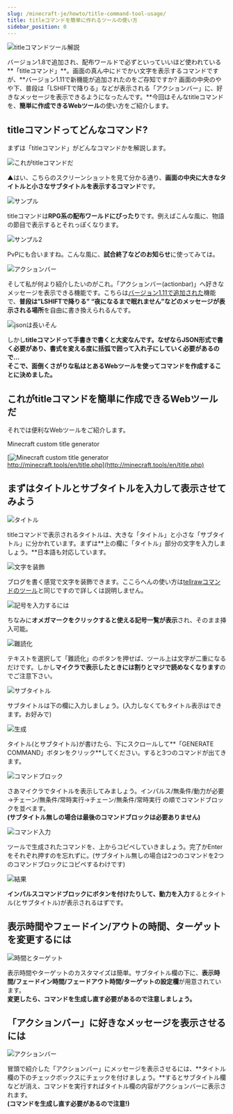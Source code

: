 ```yaml
---
slug: /minecraft-je/howto/title-command-tool-usage/
title: titleコマンドを簡単に作れるツールの使い方
sidebar_position: 0
---
```


![titleコマンドツール解説](https://cdn-ak.f.st-hatena.com/images/fotolife/s/sasigume/20210208/20210208090407.png)

バージョン1.8で追加され、配布ワールドで必ずといっていいほど使われている**「titleコマンド」**。画面の真ん中にドでかい文字を表示するコマンドですが、**バージョン1.11で新機能が追加されたのをご存知ですか? 画面の中央のやや下、普段は「LSHIFTで降りる」などが表示される「アクションバー」に、好きなメッセージを表示できるようになったんです。**今回はそんなtitleコマンドを、**簡単に作成できるWebツール**の使い方をご紹介します。

## titleコマンドってどんなコマンド?

まずは「titleコマンド」がどんなコマンドかを解説します。

![これがtitleコマンドだ](https://cdn-ak.f.st-hatena.com/images/fotolife/s/sasigume/20210208/20210208093135.png)

▲はい、こちらのスクリーンショットを見て分かる通り、**画面の中央に大きなタイトルと小さなサブタイトルを表示するコマンド**です。

![サンプル](https://cdn-ak.f.st-hatena.com/images/fotolife/s/sasigume/20210208/20210208093139.png)

titleコマンドは**RPG系の配布ワールドにぴったり**です。例えばこんな風に、物語の節目で表示するとそれっぽくなります。

![サンプル2](https://cdn-ak.f.st-hatena.com/images/fotolife/s/sasigume/20210208/20210208093144.png)

PvPにも合いますね。こんな風に、**試合終了などのお知らせ**に使ってみては。

![アクションバー](https://cdn-ak.f.st-hatena.com/images/fotolife/s/sasigume/20210208/20210208102554.png)

そして私が何より紹介したいのがこれ。「アクションバー(actionbar)」へ好きなメッセージを表示できる機能です。こちらは[バージョン1.11で追加された](http://minecraft.gamepedia.com/1.11#Command_format)機能で、**普段は”LSHIFTで降りる” “夜になるまで眠れません”などのメッセージが表示される場所**を自由に書き換えられるんです。

![jsonは長いそん](https://cdn-ak.f.st-hatena.com/images/fotolife/s/sasigume/20210208/20210208091348.png)

しかし**titleコマンドって手書きで書くと大変なんです。**なぜならJSON形式で書く必要があり、書式を変える度に括弧で囲って入れ子にしていく必要があるので…  
そこで、面倒くさがりな私は**とあるWebツールを使ってコマンドを作成することに決めました。**

## これがtitleコマンドを簡単に作成できるWebツールだ

それでは便利なWebツールをご紹介します。

Minecraft custom title generator

[![Minecraft custom title generator](https://cdn-ak.f.st-hatena.com/images/fotolife/s/sasigume/20210208/20210208112941.png)  
http://minecraft.tools/en/title.php](http://minecraft.tools/en/title.php)

## まずはタイトルとサブタイトルを入力して表示させてみよう

![タイトル](https://cdn-ak.f.st-hatena.com/images/fotolife/s/sasigume/20210208/20210208122118.png)

titleコマンドで表示されるタイトルは、大きな「タイトル」と小さな「サブタイトル」に分かれています。まずは**上の欄に「タイトル」部分の文字を入力しましょう。**日本語も対応しています。

![文字を装飾](https://cdn-ak.f.st-hatena.com/images/fotolife/s/sasigume/20210208/20210208101535.png)

ブログを書く感覚で文字を装飾できます。ここらへんの使い方は[tellrawコマンドのツール](https://www.napoan.com/tellraw-command-generator/#decoration)と同じですので詳しくは説明しません。

![記号を入力するには](https://cdn-ak.f.st-hatena.com/images/fotolife/s/sasigume/20210208/20210208104230.png)

ちなみに**オメガマークをクリックすると使える記号一覧が表示**され、そのまま挿入可能。

![難読化](https://cdn-ak.f.st-hatena.com/images/fotolife/s/sasigume/20210208/20210208111038.png)

テキストを選択して「難読化」のボタンを押せば、ツール上は文字が二重になるだけです。しかし**マイクラで表示したときには割りとマジで読めなくなります**のでご注意下さい。

![サブタイトル](https://cdn-ak.f.st-hatena.com/images/fotolife/s/sasigume/20210208/20210208121604.png)

サブタイトルは下の欄に入力しましょう。(入力しなくてもタイトル表示はできます。お好みで)

![生成](https://cdn-ak.f.st-hatena.com/images/fotolife/s/sasigume/20210208/20210208104642.png)

タイトル(とサブタイトル)が書けたら、下にスクロールして**「GENERATE COMMAND」ボタンをクリック**してください。すると3つのコマンドが出てきます。

![コマンドブロック](https://cdn-ak.f.st-hatena.com/images/fotolife/s/sasigume/20210208/20210208122254.png)

さあマイクラでタイトルを表示してみましょう。インパルス/無条件/動力が必要→チェーン/無条件/常時実行→チェーン/無条件/常時実行 の順でコマンドブロックを並べます。  
**(サブタイトル無しの場合は最後のコマンドブロックは必要ありません)**

![コマンド入力](https://cdn-ak.f.st-hatena.com/images/fotolife/s/sasigume/20210208/20210208090520.png)

ツールで生成されたコマンドを、上からコピペしていきましょう。完了かEnterをそれぞれ押すのを忘れずに。(サブタイトル無しの場合は2つのコマンドを2つのコマンドブロックにコピペするわけです)

![結果](https://cdn-ak.f.st-hatena.com/images/fotolife/s/sasigume/20210208/20210208093148.png)

**インパルスコマンドブロックにボタンを付けたりして、動力を入力**するとタイトル(とサブタイトル)が表示されるはずです。

## 表示時間やフェードイン/アウトの時間、ターゲットを変更するには

![時間とターゲット](https://cdn-ak.f.st-hatena.com/images/fotolife/s/sasigume/20210208/20210208110636.png)

表示時間やターゲットのカスタマイズは簡単。サブタイトル欄の下に、**表示時間/フェードイン時間/フェードアウト時間/ターゲットの設定欄**が用意されています。  
**変更したら、コマンドを生成し直す必要があるので注意しましょう。**

## 「アクションバー」に好きなメッセージを表示させるには

![アクションバー](https://cdn-ak.f.st-hatena.com/images/fotolife/s/sasigume/20210208/20210208123447.png)

冒頭で紹介した「アクションバー」にメッセージを表示させるには、**タイトル欄の下のチェックボックスにチェックを付けましょう。**するとサブタイトル欄などが消え、コマンドを実行すればタイトル欄の内容がアクションバーに表示されます。  
**(コマンドを生成し直す必要があるので注意!)**
